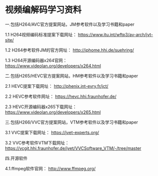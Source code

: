 # 视频编解码学习资料

一.包括H264/AVC官方提案网站，JM参考软件以及学习书籍和paper

1.1 H264视频编码标准提案下载网址：
https://www.itu.int/wftp3/av-arch/jvt-site/

1.2 H264参考软件JM的官方网址：
http://iphome.hhi.de/suehring/

1.3 H264开源编码器x264官网：
https://www.videolan.org/developers/x264.html

二.包括H265/HEVC官方提案网站，HM参考软件以及学习书籍和paper

2.1 HEVC提案下载网址：
http://phenix.int-evry.fr/jct/

2.2 HEVC参考软件网址：
https://hevc.hhi.fraunhofer.de/

2.3 HEVC开源编码器x265下载网址：
https://www.videolan.org/developers/x265.html

三.包括H266/VVC官方提案网站，VTM参考软件以及学习书籍和paper

3.1 VVC提案下载网址：
https://jvet-experts.org/

3.2 VVC参考软件VTM下载网址：
https://vcgit.hhi.fraunhofer.de/jvet/VVCSoftware_VTM/-/tree/master

四.开源软件

4.1.ffmpeg软件官网：
http://www.ffmpeg.org/
